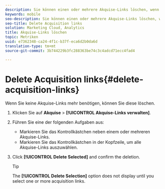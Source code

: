 ```yaml
---
description: Sie können einen oder mehrere Akquise-Links löschen, wenn diese nicht mehr benötigt werden.
keywords: mobile
seo-description: Sie können einen oder mehrere Akquise-Links löschen, wenn diese nicht mehr benötigt werden.
seo-title: Delete Acquisition links
solution: Marketing Cloud, Analytics
title: Akquise-Links löschen
topic: Metriken
uuid: e7362348-ca24-4f1c-b37f-eca6d2b0da6d
translation-type: tm+mt
source-git-commit: 3b744229b3fc288363be74c3c4adcd71ecc4fad4

---
```



# Delete Acquisition links{#delete-acquisition-links}

Wenn Sie keine Akquise-Links mehr benötigen, können Sie diese löschen.

1. Klicken Sie auf **Akquise** &gt; **[!UICONTROL Akquise-Links verwalten]**.
1. Führen Sie eine der folgenden Aufgaben aus:

   * Markieren Sie das Kontrollkästchen neben einem oder mehreren Akquise-Links.
   * Markieren Sie das Kontrollkästchen in der Kopfzeile, um alle Akquise-Links auszuwählen.

1. Click **[!UICONTROL Delete Selected]** and confirm the deletion.

   >[!TIP]
   >
   >The **[!UICONTROL Delete Selection]** option does not display until you select one or more acquisition links.

